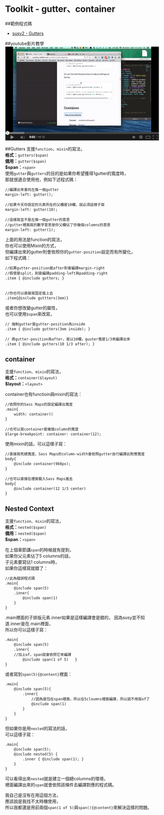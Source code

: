 # Toolkit - gutter、container
##範例程式碼 
* <a href="http://susydocs.oddbird.net/en/latest/toolkit/#gutters" target="_blank">susy2 - Gutters</a>

##youtube影片教學  
<a href="https://www.youtube.com/watch?v=V5qGtIcw23Q" target="_blank">![](/images/video/susy2-13.png)</a>

##Gutters
支援`function`、`mixin`的寫法，  
**格式：**`gutters($span)`  
**備用：**`gutter($span)`  
**$span：**`<span>`  
使用`gutter`與`gutters`的目的是如果你希望獲得1gutter的寬度時，  
那就很適合使用他，例如下述程式碼：  
```
//編譯出來會向左推一個gutter
margin-left: gutter();

//如果今天你設定的元素所在的父欄是10欄，就必須這樣子寫  
margin-left: gutter(10);

//這樣寫並不是左推一個gutter的意思
//gutter裡面寫的數字意思是你父欄佔了你幾個columns的意思
margin-left: gutter(1);  
```
上面的用法是function的寫法，  
你也可以使用Mixin的方式，  
但編譯出來的gutter則會依照你的`gutter-position`設定而有所變化，  
如下程式碼：  
```
//如果gutter-position是after則會編譯margin-right
//假使是split，則是編譯padding-left與padding-right
.item { @include gutters; }


//你也可以直接寫固定值上去
.item{@include guttters(3em)}

```
或者你想改變gutter的屬性，  
也可以使用`$span`來改寫，
```
// 強制gutter是gutter-position為inside
.item { @include gutters(3em inside); }

// 將gutter-position為after，是以10欄，guuter寬是1/3來編譯出來
.item { @include gutters(10 1/3 after); }
```


## container
支援`function`、`mixin`的寫法，  
**格式：**`container($layout)`  
**$layout：**`<layout>`

container也有functioin與mixin的寫法：  
```
//依照你的Sass Maps的設定編譯出寬度
.main{
	width: container()
}

//也可以寫container是幾個column的寬度
$large-breakpoint: container: container(12);
```
使用mixin的話，可以這樣子寫：  
```
//直接寫死總寬度，Sass Maps的column-width會依照gutter自行編譯出對應寬度
body{
	@include container(960px);
}

//也可以直接在裡面載入Sass Maps進去
body{
	@include container(12 1/3 center)
}
```

## Nested Context
支援`function`、`mixin`的寫法，  
**格式：**`nested($span)`  
**備用：**`nested($span)`  
**$span：**`<span>`  

在上個章節講`span`的時候就有提到，  
如果你父元素佔了5 columns的話，  
子元素要寫佔1 columns時，  
如果你這樣寫就錯了：  
```
//此為錯誤程式碼
.main{
	@include span(5)
	.inner{
		@include span(1)
	}
}

```
.main裡面的子排版元素.inner如果是這樣編譯會是錯的，
因為susy並不知道.inner是在.main裡面，  
所以你可以這樣子寫：  
```
.main{
	@include span(5)
	.inner{
	//加上of，span就會依照它來編譯
		@include span(1 of 5) 	}
}
```
或者寫到`span(5){@content}`裡面：  
```
.main{
	@include span(5){
		.inner{
			//因為是包在span裡面，所以在5cloumns裡面編譯，所以就不用寫of了
			@include span(1)
		}
	}
}
```
但如果你是用`nested`的寫法的話，  
可以這樣子寫：  
```
.main{
	@include span(5);
	@include nested(5) {
  		.inner { @include span(1); }
	}
}

```
可以看得出來`nested`就是建立一個總columns的環境，  
裡面編譯出來的`span`就會依照該條件去編譯對應的程式碼。  

我自己是沒有在用這個方法，  
應該說是我找不太時機使用，  
所以我都還是用前兩個`span(1 of 5)`與`span(){@content}`來解決這樣的問題。  
